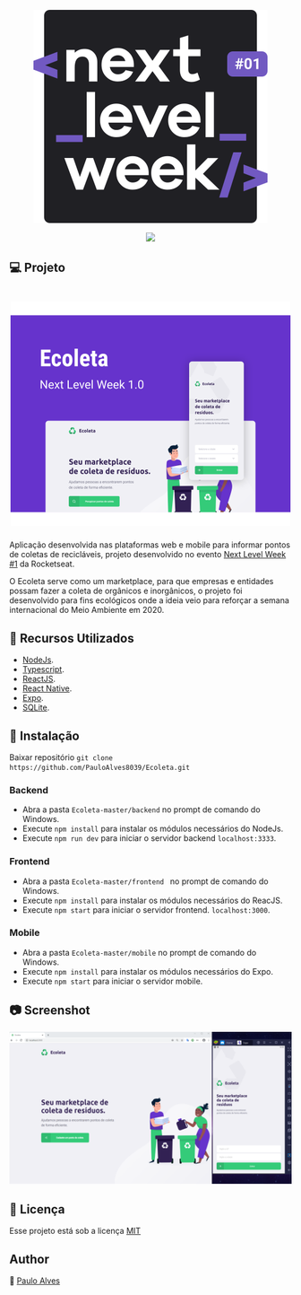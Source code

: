 <p align="center">
  <img src="https://github.com/PauloAlves8039/Ecoleta/blob/master/mobile/src/assets/img/Logo-NLW.svg" title="Next Level Week">
</p>

<p align="center">
  <a href="https://rocketseat.com.br/"><img src="https://img.shields.io/badge/developed%20by-Rocketseat-blueviolet"></a>
</p>

## :computer: Projeto

<h1 align="center">
    <img alt="Capa" title="Capa" src="https://github.com/PauloAlves8039/Ecoleta/blob/master/mobile/src/assets/img/capa.svg" width="500px" />
</h1>

Aplicação desenvolvida nas plataformas web e mobile para informar pontos de coletas de recicláveis, projeto desenvolvido no evento [Next Level Week #1](https://rocketseat.com.br/) da Rocketseat.  

O Ecoleta serve como um marketplace, para que empresas e entidades possam fazer a coleta de orgânicos e inorgânicos, o projeto foi  desenvolvido para fins ecológicos onde a ideia veio para reforçar a semana internacional do Meio Ambiente em 2020.

## :wrench: Recursos Utilizados
- [NodeJs](https://nodejs.org/en/).
- [Typescript](https://nodejs.org/en/).
- [ReactJS](https://reactjs.org/).
- [React Native](https://reactnative.dev/).
- [Expo](https://expo.io/).
- [SQLite](https://www.sqlite.org/index.html).

## :floppy_disk: Instalação

Baixar repositório ```git clone https://github.com/PauloAlves8039/Ecoleta.git```

### Backend

- Abra a pasta ```Ecoleta-master/backend``` no prompt de comando do Windows.
- Execute ```npm install``` para instalar os módulos necessários do NodeJs.
- Execute ```npm run dev``` para iniciar o servidor backend ```localhost:3333```.

### Frontend

- Abra a pasta ```Ecoleta-master/frontend ``` no prompt de comando do Windows.
- Execute ```npm install``` para instalar os módulos necessários do ReacJS.
- Execute ```npm start``` para iniciar o servidor frontend. ```localhost:3000```.

### Mobile

- Abra a pasta ```Ecoleta-master/mobile``` no prompt de comando do Windows.
- Execute ```npm install``` para instalar os módulos necessários do Expo.
- Execute ```npm start``` para iniciar o servidor mobile.

## :camera: Screenshot
![Screenshot](https://github.com/PauloAlves8039/Ecoleta/blob/master/mobile/src/assets/img/screenshot.png)

## :pencil: Licença
Esse projeto está sob a licença [MIT](https://github.com/PauloAlves8039/Ecoleta/blob/master/LICENSE.md)

## Author
:boy: [Paulo Alves](https://github.com/PauloAlves8039)
